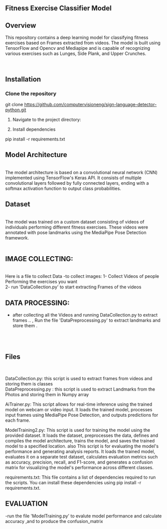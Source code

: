 ## Fitness Exercise Classifier Model 
## Overview

This repository contains a deep learning model for classifying fitness exercises based on Frames extracted from videos. The model is built using TensorFlow and Opencv and Mediapipe and is capable of recognizing various exercises such as Lunges, Side Plank, and Upper Crunches.

<br>

## Installation

### Clone the repository

git clone https://github.com/computervisioneng/sign-language-detector-python.git
<br>

1. Navigate to the project directory:

2. Install dependencies

pip install -r requirements.txt


## Model Architecture

<br>
The model architecture is based on a convolutional neural network (CNN) implemented using TensorFlow's Keras API. It consists of multiple convolutional layers followed by fully connected layers, ending with a softmax activation function to output class probabilities.

<br>

## Dataset
<br>
The model was trained on a custom dataset consisting of videos of individuals performing different fitness exercises. These videos were annotated with pose landmarks using the MediaPipe Pose Detection framework.

<br>
<br>

## IMAGE COLLECTING:
 <br>
 Here is a file to collect Data
-to collect images: 
1- Collect Videos of people Performing the exercises you want
<br>
2- run 'DataCollection.py' to start extracting Frames of the videos

<br> 

## DATA PROCESSING:

- after collecting all the Videos and running DataCollection.py to extract frames ..
, Run the file 'DataPreprocessing.py' to extract landmarks and store them .

<br>
<br>

## Files
<br>


DataCollection.py: this script is used to extract frames from videos and storing them is classes
<br>
DataPreprocessing.py :  this script is used to extract Landmarks from the Photos and storing them in Numpy array
<br>

AiTrainer.py: This script allows for real-time inference using the trained model on webcam or video input. It loads the trained model, processes input frames using MediaPipe Pose Detection, and outputs predictions for each frame.
<br>

ModelTraining2.py: This script is used for training the model using the provided dataset. It loads the dataset, preprocesses the data, defines and compiles the model architecture, trains the model, and saves the trained model to a specified location.
also This script is for evaluating the model's performance and generating analysis reports. It loads the trained model, evaluates it on a separate test dataset, calculates evaluation metrics such as accuracy, precision, recall, and F1-score, and generates a confusion matrix for visualizing the model's performance across different classes.
<br>

requirements.txt: This file contains a list of dependencies required to run the scripts. You can install these dependencies using pip install -r requirements.txt.
<br>



## EVALUATION

-run the file 'ModelTraining.py' to evalute model performance and calculate accuracy ,and to produce the confusion_matrix
<br>
